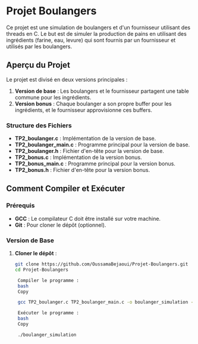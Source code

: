 # Projet Boulangers

Ce projet est une simulation de boulangers et d'un fournisseur utilisant des threads en C. Le but est de simuler la production de pains en utilisant des ingrédients (farine, eau, levure) qui sont fournis par un fournisseur et utilisés par les boulangers.

## Aperçu du Projet

Le projet est divisé en deux versions principales :
1. **Version de base** : Les boulangers et le fournisseur partagent une table commune pour les ingrédients.
2. **Version bonus** : Chaque boulanger a son propre buffer pour les ingrédients, et le fournisseur approvisionne ces buffers.

### Structure des Fichiers

- **TP2_boulanger.c** : Implémentation de la version de base.
- **TP2_boulanger_main.c** : Programme principal pour la version de base.
- **TP2_boulanger.h** : Fichier d'en-tête pour la version de base.
- **TP2_bonus.c** : Implémentation de la version bonus.
- **TP2_bonus_main.c** : Programme principal pour la version bonus.
- **TP2_bonus.h** : Fichier d'en-tête pour la version bonus.

## Comment Compiler et Exécuter

### Prérequis

- **GCC** : Le compilateur C doit être installé sur votre machine.
- **Git** : Pour cloner le dépôt (optionnel).

### Version de Base

1. **Cloner le dépôt** :
   ```bash
   git clone https://github.com/OussamaBejaoui/Projet-Boulangers.git
   cd Projet-Boulangers

    Compiler le programme :
    bash
    Copy

    gcc TP2_boulanger.c TP2_boulanger_main.c -o boulanger_simulation -lpthread

    Exécuter le programme :
    bash
    Copy

    ./boulanger_simulation

